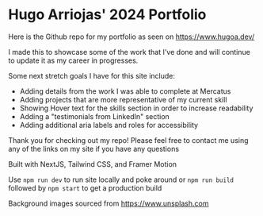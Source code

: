 # Hugo Arriojas' 2024 Portfolio

Here is the Github repo for my portfolio as seen on https://www.hugoa.dev/

I made this to showcase some of the work that I've done and will continue to update it as my career in progresses.

Some next stretch goals I have for this site include:

- Adding details from the work I was able to complete at Mercatus
- Adding projects that are more representative of my current skill
- Showing Hover text for the skills section in order to increase readability
- Adding a "testimonials from LinkedIn" section
- Adding additional aria labels and roles for accessibility

Thank you for checking out my repo!
Please feel free to contact me using any of the links on my site if you have any questions

Built with NextJS, Tailwind CSS, and Framer Motion

Use `npm run dev` to run site locally and poke around or
`npm run build` followed by `npm start` to get a production build

Background images sourced from https://www.unsplash.com
